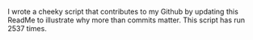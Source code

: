 I wrote a cheeky script that contributes to my Github by updating this ReadMe to illustrate why more than commits matter. This script has run 2537 times.